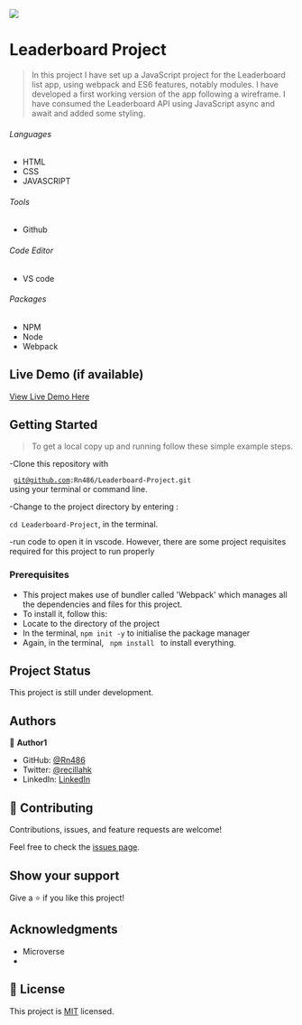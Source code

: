 ![](https://img.shields.io/badge/Microverse-blueviolet)

# Leaderboard Project

> In this project I have set up a JavaScript project for the Leaderboard list app, using webpack and ES6 features, notably modules. I have developed a first working version of the app following a wireframe. I have consumed the Leaderboard API using JavaScript async and await and added some styling.


###### Languages 
- HTML
- CSS
- JAVASCRIPT
###### Tools  
- Github
###### Code Editor
- VS code
###### Packages 
- NPM
- Node
- Webpack

## Live Demo (if available)

[View Live Demo Here](https://rn486.github.io/Leaderboard-Project/dist)


## Getting Started

>To get a local copy up and running follow these simple example steps.

-Clone this repository with

<code> git@github.com:Rn486/Leaderboard-Project.git </code>
using your terminal or command line.

-Change to the project directory by entering :

<code>cd Leaderboard-Project</code>, in the terminal.

-run code to open it in vscode.
However, there are some project requisites required for this project to run properly 

### Prerequisites

- This project makes use of bundler called 'Webpack' which manages all the dependencies and files for this project.
- To install it, follow this:
- Locate to the directory of the project
- In the terminal, <code>npm init -y</code> to initialise the package manager
- Again, in the terminal, <code> npm install </code> to install everything.


## Project Status
This project is still under development.


## Authors

👤 **Author1**

- GitHub: [@Rn486](https://github.com/Rn486)
- Twitter: [@recillahk](https://twitter.com/recillahk)
- LinkedIn: [LinkedIn](https://www.linkedin.com/in/recillah-khamala-071151b7/)


## 🤝 Contributing

Contributions, issues, and feature requests are welcome!

Feel free to check the [issues page](https://github.com/Rn486/Leaderboard-Project/issues).

## Show your support

Give a ⭐️ if you like this project!

## Acknowledgments

- Microverse
- 

## 📝 License

This project is [MIT](./LICENSE) licensed.

